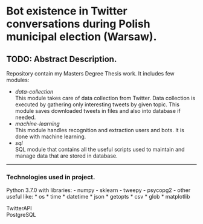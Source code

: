 Bot existence in Twitter conversations during Polish municipal election (Warsaw).
==
TODO: Abstract Description.
---
Repository contain my Masters Degree Thesis work.
It includes few modules:
- <i>data-collection</i>
<br> This module takes care of data collection from Twitter. Data collection is 
executed by gathering only interesting tweets by given topic. This module saves 
downloaded tweets in files and also into database if needed.
- <i>machine-learning</i>
<br> This module handles recognition and extraction users and bots.
It is done with machine learning.
- <i>sql</i>
<br> SQL module that contains all the useful scripts used to maintain and manage 
data that are stored in database.

---
<h3>Technologies used in project.</h3>
Python 3.7.0 with libraries:
- numpy
- sklearn
- tweepy
- psycopg2
- other useful like:
  * os
  * time
  * datetime
  * json
  * getopts
  * csv
  * glob
  * matplotlib

TwitterAPI
<br>
PostgreSQL